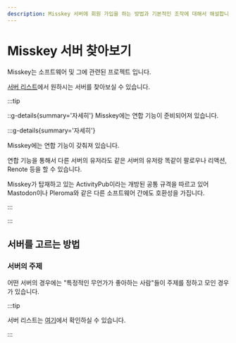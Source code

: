 ```yaml
---
description: Misskey 서버에 회원 가입을 하는 방법과 기본적인 조작에 대해서 해설합니다.
---
```


# Misskey 서버 찾아보기

Misskey는 소프트웨어 및 그에 관련된 프로젝트 입니다.

[서버 리스트](/servers/)에서 원하시는 서버를 찾아보실 수 있습니다.

:::tip

::g-details{summary='자세히'}
Misskey에는 연합 기능이 준비되어져 있습니다.

:::g-details{summary='자세히'}

Misskey에는 연합 기능이 갖춰져 있습니다.

연합 기능을 통해서 다른 서버의 유저라도 같은 서버의 유저랑 똑같이 팔로우나 리액션, Renote 등을 할 수 있습니다.

Misskey가 탑재하고 있는 ActivityPub이라는 개방된 공통 규격을 따르고 있어 Mastodon이나 Pleroma와 같은 다른 소프트웨어 간에도 호환성을 가집니다.

:::

:::

## 서버를 고르는 방법

### 서버의 주제

어떤 서버의 경우에는 "특정적인 무언가가 좋아하는 사람"들이 주제를 정하고 모인 경우가 있습니다.

:::tip

서버 리스트는 [여기](/servers/)에서 확인하실 수 있습니다.

:::
